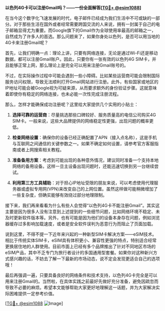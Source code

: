 **以色列4G卡可以注册Gmail吗？——一份全面解答[[TG💪+ @esim1088](https://t.me/s/esim1088)]**

在当今这个数字化飞速发展的时代，电子邮件已经成为我们生活中不可或缺的一部分。对于那些生活在国外或者经常需要跨国交流的人来说，拥有一封属于自己的电子邮箱显得尤为重要。而Google旗下的Gmail作为全球使用率最高的邮箱之一，自然成为了许多人的首选。那么问题来了，如果你身处以色列，是否可以用当地的4G卡来注册Gmail呢？

首先，让我们明确一点：理论上讲，只要有网络连接，无论是通过Wi-Fi还是移动数据，都可以注册Gmail账户。因此，只要你有一张有效的以色列4G SIM卡，并且能够正常上网，那么理论上是完全可以用来注册Gmail账号的。

不过，在实际操作过程中可能会遇到一些小障碍。比如某些运营商可能会限制国际服务访问权限，导致无法顺利打开Gmail网站进行注册。此外，有些国家或地区的IP地址可能会被Google视为可疑来源，从而要求额外的身份验证步骤。这就意味着即使你有稳定的网络连接，也未必能一次性完成注册流程。

那么，怎样才能确保成功注册呢？这里给大家提供几个实用的小贴士：

1. **选择可靠的运营商**：尽量挑选那些口碑较好、服务质量高的电信公司购买4G SIM卡。一般来说，这些大品牌提供的网络稳定性更强，出现问题的概率更低。
   
2. **检查网络设置**：确保你的设备已经正确配置了APN（接入点名称），这是手机与互联网之间通信的关键参数之一。如果不确定如何设置，请参考官方客服指南或者上网搜索相关教程。

3. **准备备用方案**：考虑到可能出现的各种意外情况，建议同时准备一个支持本地网络的备用设备。这样一旦主设备出现问题时，还能迅速切换到另一台继续尝试。

4. **利用第三方工具辅助**：对于担心IP地址受限的朋友来说，可以考虑使用代理服务器或虚拟专用网(VPN)来改变自己的上网位置。虽然这样做可能稍微增加了一些复杂度，但确实能够有效绕过部分地理限制。

接下来，我们再来看看为什么有些人会觉得“以色列4G卡不能注册Gmail”。其实这主要是因为很多人没有注意到上述提到的一些细节问题，比如网络环境不稳定、未及时更新软件版本等。另外，也有可能是因为他们的设备本身存在问题，例如浏览器缓存过多影响加载速度，或者是安全软件误判为恶意行为而阻止了页面加载。

说到这里，不得不提一下近年来兴起的一种新型SIM卡解决方案——eSIM技术。相比于传统实体SIM卡，eSIM具有体积更小、兼容性更强的特点，特别适合经常更换居住地的人群使用。目前市面上已经有多个品牌推出了针对不同地区市场的eSIM产品，其中不乏专门为旅行者设计的多国通用型套餐。如果你对这种新兴方式感兴趣的话，不妨去了解一下最新的市场动态，说不定会发现更适合自己的选项哦！

最后再强调一遍，只要具备良好的网络条件和技术支持，以色列4G卡完全是可以用来注册Gmail的。当然啦，在具体实践之前最好先做好充分准备，避免因疏忽而导致不必要的麻烦。希望本文能够帮助大家更好地理解这一话题，并为大家解决实际困难提供一定参考价值。

[[TG💪+ @esim1088](https://t.me/s/esim1088) ![Image](https://i.postimg.cc/4NQfJmqS/Snipaste-2025-05-13-00-14-12.png)]
